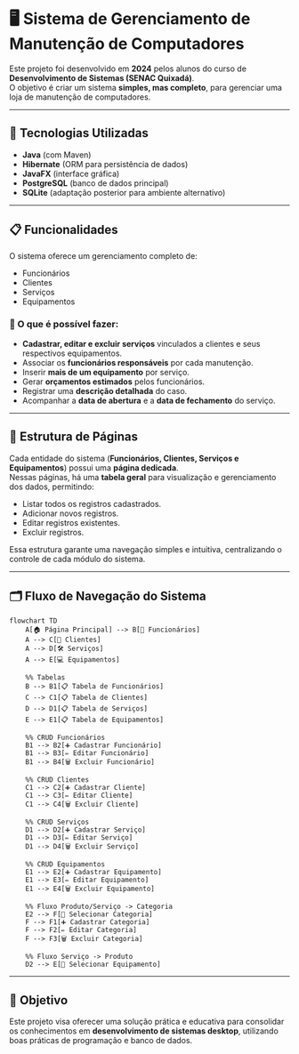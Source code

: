 # 🖥️ Sistema de Gerenciamento de Manutenção de Computadores

Este projeto foi desenvolvido em **2024** pelos alunos do curso de **Desenvolvimento de Sistemas (SENAC Quixadá)**.  
O objetivo é criar um sistema **simples, mas completo**, para gerenciar uma loja de manutenção de computadores.

---

## 🚀 Tecnologias Utilizadas
- **Java** (com Maven)  
- **Hibernate** (ORM para persistência de dados)  
- **JavaFX** (interface gráfica)  
- **PostgreSQL** (banco de dados principal)  
- **SQLite** (adaptação posterior para ambiente alternativo)

---

## 📋 Funcionalidades
O sistema oferece um gerenciamento completo de:  
- Funcionários  
- Clientes  
- Serviços  
- Equipamentos  

### 🔧 O que é possível fazer:
- **Cadastrar, editar e excluir serviços** vinculados a clientes e seus respectivos equipamentos.  
- Associar os **funcionários responsáveis** por cada manutenção.  
- Inserir **mais de um equipamento** por serviço.  
- Gerar **orçamentos estimados** pelos funcionários.  
- Registrar uma **descrição detalhada** do caso.  
- Acompanhar a **data de abertura** e a **data de fechamento** do serviço.  

---

## 📑 Estrutura de Páginas
Cada entidade do sistema (**Funcionários, Clientes, Serviços e Equipamentos**) possui uma **página dedicada**.  
Nessas páginas, há uma **tabela geral** para visualização e gerenciamento dos dados, permitindo:  
- Listar todos os registros cadastrados.  
- Adicionar novos registros.  
- Editar registros existentes.  
- Excluir registros.  

Essa estrutura garante uma navegação simples e intuitiva, centralizando o controle de cada módulo do sistema.

---

## 🗂️ Fluxo de Navegação do Sistema

```mermaid
flowchart TD
    A[🏠 Página Principal] --> B[👨 Funcionários]
    A --> C[👥 Clientes]
    A --> D[🛠️ Serviços]
    A --> E[💻 Equipamentos]

    %% Tabelas
    B --> B1[📋 Tabela de Funcionários]
    C --> C1[📋 Tabela de Clientes]
    D --> D1[📋 Tabela de Serviços]
    E --> E1[📋 Tabela de Equipamentos]

    %% CRUD Funcionários
    B1 --> B2[➕ Cadastrar Funcionário]
    B1 --> B3[✏️ Editar Funcionário]
    B1 --> B4[🗑️ Excluir Funcionário]

    %% CRUD Clientes
    C1 --> C2[➕ Cadastrar Cliente]
    C1 --> C3[✏️ Editar Cliente]
    C1 --> C4[🗑️ Excluir Cliente]

    %% CRUD Serviços
    D1 --> D2[➕ Cadastrar Serviço]
    D1 --> D3[✏️ Editar Serviço]
    D1 --> D4[🗑️ Excluir Serviço]

    %% CRUD Equipamentos
    E1 --> E2[➕ Cadastrar Equipamento]
    E1 --> E3[✏️ Editar Equipamento]
    E1 --> E4[🗑️ Excluir Equipamento]

    %% Fluxo Produto/Serviço -> Categoria
    E2 --> F[📂 Selecionar Categoria]
    F --> F1[➕ Cadastrar Categoria]
    F --> F2[✏️ Editar Categoria]
    F --> F3[🗑️ Excluir Categoria]

    %% Fluxo Serviço -> Produto
    D2 --> E[📂 Selecionar Equipamento]
```
---

## 🎯 Objetivo
Este projeto visa oferecer uma solução prática e educativa para consolidar os conhecimentos em **desenvolvimento de sistemas desktop**, utilizando boas práticas de programação e banco de dados.
